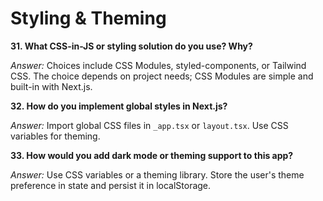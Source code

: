# Styling & Theming

**31. What CSS-in-JS or styling solution do you use? Why?**

*Answer:* Choices include CSS Modules, styled-components, or Tailwind CSS. The choice depends on project needs; CSS Modules are simple and built-in with Next.js.

**32. How do you implement global styles in Next.js?**

*Answer:* Import global CSS files in `_app.tsx` or `layout.tsx`. Use CSS variables for theming.

**33. How would you add dark mode or theming support to this app?**

*Answer:* Use CSS variables or a theming library. Store the user's theme preference in state and persist it in localStorage. 